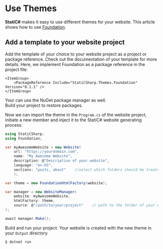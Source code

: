 # Use Themes

**StatiC#** makes it easy to use different themes for your website. This article shows how to use [Foundation](https://www.nuget.org/packages/StatiCSharp.Theme.Foundation).  

## Add a template to your website project

Add the template of your choice to your website project as a project or package reference. Check out the documentation of your template for more details. Here, we implement Foundation as a package reference in the project file:

```
<ItemGroup>
    <PackageReference Include="StatiCSharp.Themes.Foundation" Version="0.1.1" />
</ItemGroup>
```
Your can use the NuGet package manager as well.  
Build your project to restore packages.  

Now we can import the theme in the `Program.cs` of the website project, initiate a new member and inject it to the StatiC# website generating process:

```C#
using StatiCSharp;
using Foundation;

var myAwesomeWebsite = new Website(
    url: "https://yourdomain.com",
    name: "My Awesome Website",
    description: @"Description of your website",
    language: "en-US",
    sections: "posts, about"    //select which folders should be treated as sections
    );

var theme = new FoundationHtmlFactory(website);

var manager = new WebsiteManager(
    website: myAwesomeWebsite,
    htmlFactory: theme,
    source: @"/path/to/your/project"    // path to the folder of your website project
);

await manager.Make();
```

Build and run your project. Your website is created with the new theme in your `Output` directory.

```bash
$ dotnet run
```
